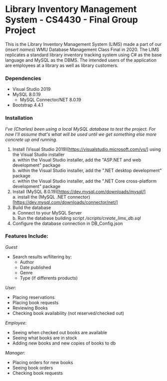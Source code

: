 # Library Inventory Management System - CS4430 - Final Group Project

This is the Library Inventory Management System (LIMS) made a part of our 
(*insert names*) WMU Database Management Class Final in 2020. The LIMS 
replicates a standard library inventory tracking system using C# as the 
base language and MySQL as the DBMS. The intended users of the application 
are employees at a library as well as library customers. 

### Dependencies
+ Visual Studio 2019
+ MySQL 8.0.19
    - MySQL Connector/NET 8.0.19
+ Bootstrap 4.4.1

### Installation
*I've (Charles) been using a local MySQL database to test the project. For now I'll assume that's what will be used until we get something else more concrete up and running.*  
1. Install (Visual Studio 2019)[https://visualstudio.microsoft.com/vs/] using the Visual Studio installer  
a. within the Visual Studio installer, add the "ASP.NET and web development" package  
b. within the Visual Studio installer, add the ".NET desktop development" package  
c. within the Visual Studio installer, add the ".NET Core cross-platform development" package  
2. Install (MySQL 8.0.19)[https://dev.mysql.com/downloads/mysql/]  
a. install the (MySQL .NET connector)[https://dev.mysql.com/downloads/connector/net/]  
3. Build the database  
a. Connect to your MySQL Server  
b. Run the database building script */scripts/create_lims_db.sql*  
4. Configure the database connection in DB_Config.json  

### Features Include: ####
*Guest*
+ Search results w/filtering by:
    + Author
    + Date published
    + Genre
    + Type (if differents products)

*User:*
+ Placing reservations
+ Placing book requests
+ Reviewing Books
+ Checking book availability (not reserved/checked out)

*Employee:*
+ Seeing when checked out books are available
+ Seeing what books are in stock
+ Adding new books and new copies of books to db

*Manager:*
+ Placing orders for new books
+ Seeing book orders
+ Checking book requests

